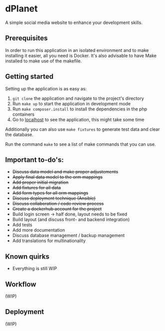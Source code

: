 # dPlanet
A simple social media website to enhance your development skills.

## Prerequisites

In order to run this application in an isolated environment and to make installing it
easier, all you need is Docker. It's also advisable to have Make installed to
make use of the makefile.

## Getting started

Setting up the application is as easy as:
1. `git clone` the application and navigate to the project's directory
2. Run `make up` to start the application in development mode
3. Run `make composer.install` to install the dependencies in the php containers
4. Go to [localhost](https://localhost) to see the application, this might take some time 

Additionally you can also use `make fixtures` to generate test data and clear
the database.

Run the command `make` to see a list of make commands that you can use.

## Important to-do's:

-  ~~Discuss data model and make proper adjustements~~
-  ~~Apply final data model to the orm mappings~~
-  ~~Add proper initial migration~~
-  ~~Add fixtures for all data~~
-  ~~Add form types for all orm mappings~~
-  ~~Discuss deployment technique (Ansible)~~
-  ~~Discuss collaboration / code review process~~
-  ~~Create a dockerhub account for the project~~
-  Build login screen -> half done, layout needs to be fixed
-  Build layout (and discuss front- and backend integration)
-  Add tests
-  Add more documentation
-  Discuss database management / backup management
-  Add translations for multinationality

## Known quirks

- Everything is still WIP

## Workflow

(WIP)

## Deployment

(WIP)
